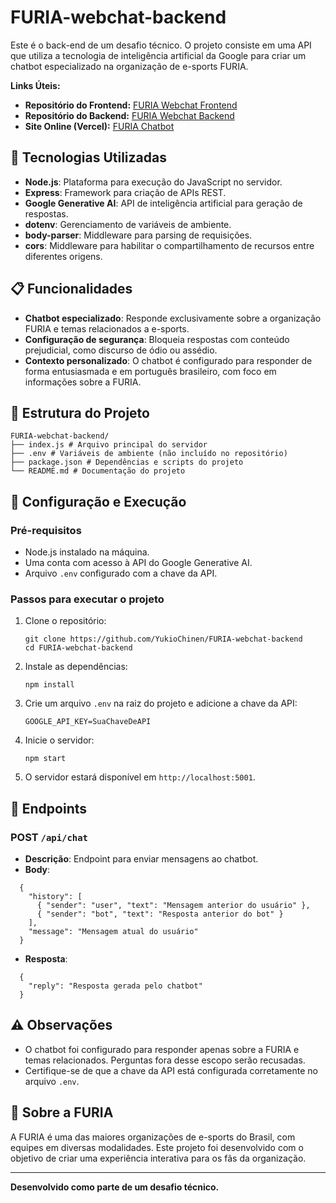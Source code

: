 # FURIA-webchat-backend

Este é o back-end de um desafio técnico. O projeto consiste em uma API que utiliza a tecnologia de inteligência artificial da Google para criar um chatbot especializado na organização de e-sports FURIA.

**Links Úteis:**
- **Repositório do Frontend:** [FURIA Webchat Frontend](https://github.com/YukioChinen/FURIA-webchat-frontend)
- **Repositório do Backend:** [FURIA Webchat Backend](https://github.com/YukioChinen/FURIA-webchat-backend)
- **Site Online (Vercel):** [FURIA Chatbot](https://furia-webchat-frontend.vercel.app/)

## 🚀 Tecnologias Utilizadas

- **Node.js**: Plataforma para execução do JavaScript no servidor.
- **Express**: Framework para criação de APIs REST.
- **Google Generative AI**: API de inteligência artificial para geração de respostas.
- **dotenv**: Gerenciamento de variáveis de ambiente.
- **body-parser**: Middleware para parsing de requisições.
- **cors**: Middleware para habilitar o compartilhamento de recursos entre diferentes origens.

## 📋 Funcionalidades

- **Chatbot especializado**: Responde exclusivamente sobre a organização FURIA e temas relacionados a e-sports.
- **Configuração de segurança**: Bloqueia respostas com conteúdo prejudicial, como discurso de ódio ou assédio.
- **Contexto personalizado**: O chatbot é configurado para responder de forma entusiasmada e em português brasileiro, com foco em informações sobre a FURIA.

## 📂 Estrutura do Projeto
```
FURIA-webchat-backend/ 
├── index.js # Arquivo principal do servidor 
├── .env # Variáveis de ambiente (não incluído no repositório) 
├── package.json # Dependências e scripts do projeto 
└── README.md # Documentação do projeto
```

## 🔧 Configuração e Execução

### Pré-requisitos

- Node.js instalado na máquina.
- Uma conta com acesso à API do Google Generative AI.
- Arquivo `.env` configurado com a chave da API.

### Passos para executar o projeto

1. Clone o repositório:
   ```
   git clone https://github.com/YukioChinen/FURIA-webchat-backend
   cd FURIA-webchat-backend
   ```

2. Instale as dependências:
   ```
   npm install
   ```

3. Crie um arquivo `.env` na raiz do projeto e adicione a chave da API:
   ```
   GOOGLE_API_KEY=SuaChaveDeAPI
   ```

4. Inicie o servidor:
   ```
   npm start
   ```

5. O servidor estará disponível em `http://localhost:5001`.

## 📡 Endpoints

### POST `/api/chat`

- **Descrição**: Endpoint para enviar mensagens ao chatbot.
- **Body**:
```
  {
    "history": [
      { "sender": "user", "text": "Mensagem anterior do usuário" },
      { "sender": "bot", "text": "Resposta anterior do bot" }
    ],
    "message": "Mensagem atual do usuário"
  }
```
- **Resposta**:
```
  {
    "reply": "Resposta gerada pelo chatbot"
  }
```

## ⚠️ Observações

- O chatbot foi configurado para responder apenas sobre a FURIA e temas relacionados. Perguntas fora desse escopo serão recusadas.
- Certifique-se de que a chave da API está configurada corretamente no arquivo `.env`.


## 🖤 Sobre a FURIA

A FURIA é uma das maiores organizações de e-sports do Brasil, com equipes em diversas modalidades. Este projeto foi desenvolvido com o objetivo de criar uma experiência interativa para os fãs da organização.

---

**Desenvolvido como parte de um desafio técnico.**
